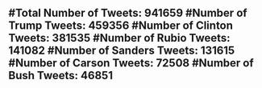 #Total Number of Tweets: 941659 
#Number of Trump Tweets: 459356
#Number of Clinton Tweets: 381535
#Number of Rubio Tweets: 141082
#Number of Sanders Tweets: 131615
#Number of Carson Tweets: 72508
#Number of Bush Tweets: 46851
---
